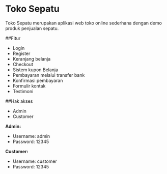 # Toko Sepatu
Toko Sepatu merupakan aplikasi web toko online sederhana dengan demo produk penjualan sepatu.

##Fitur
- Login
- Register
- Keranjang belanja
- Checkout
- Sistem kupon Belanja
- Pembayaran melalui transfer bank
- Konfirmasi pembayaran
- Formulir kontak
- Testimoni

##Hak akses
- Admin
- Customer


**Admin:**
- Username: admin
- Password: 12345

**Customer:**
- Username: customer
- Password: 12345
